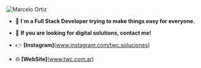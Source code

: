 ![Marcelo Ortiz](https://media.licdn.com/dms/image/D4D16AQFdkqFEIS_2EA/profile-displaybackgroundimage-shrink_350_1400/0/1709912965791?e=1722470400&v=beta&t=hQwLT5oi9gOrJHBbp7zjSToyO2Tlu_E80m6J4HC1zRI](https://media.licdn.com/dms/image/v2/D4D16AQEZSsXizCgNnw/profile-displaybackgroundimage-shrink_350_1400/B4DZXpjFnVHkAY-/0/1743380044702?e=1749081600&v=beta&t=G3Fy5cTLNnhzaaXF-tg-0DqgHi0VG3ETen_slQ3xpLA)](https://media.licdn.com/dms/image/v2/D4D16AQEZSsXizCgNnw/profile-displaybackgroundimage-shrink_350_1400/B4DZXpjFnVHkAY-/0/1743380044702?e=1749081600&v=beta&t=G3Fy5cTLNnhzaaXF-tg-0DqgHi0VG3ETen_slQ3xpLA))

- 🚀 **I´m a Full Stack Developer trying to make things easy for everyone.**

- 📧 **If you are looking for digital solutions, contact me!**

- 👉 **[Instagram]**(www.instagram.com/twc.soluciones)
  
- 🌐 **[WebSite]**(www.twc.com.ar)
  
<!--
**MarceOrtiz11/MarceOrtiz11** is a ✨ _special_ ✨ repository because its `README.md` (this file) appears on your GitHub profile.

Here are some ideas to get you started:

- 🔭 I’m currently working on ...
- 🌱 I’m currently learning ...
- 👯 I’m looking to collaborate on ...
- 🤔 I’m looking for help with ...
- 💬 Ask me about ...
- 📫 How to reach me: ...
- 😄 Pronouns: ...
- ⚡ Fun fact: ...
-->
